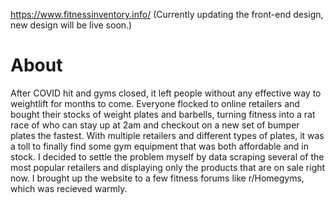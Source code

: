 https://www.fitnessinventory.info/ (Currently updating the front-end design, new design will be live soon.)

# About
After COVID hit and gyms closed, it left people without any effective way to weightlift for months to come. Everyone flocked to online retailers and bought their stocks of weight
plates and barbells, turning fitness into a rat race of who can stay up at 2am and checkout on a new set of bumper plates the fastest. With multiple retailers and different types
of plates, it was a toll to finally find some gym equipment that was both affordable and in stock. I decided to settle the problem myself by data scraping several of the most
popular retailers and displaying only the products that are on sale right now. I brought up the website to a few fitness forums like r/Homegyms, which was recieved warmly. 
